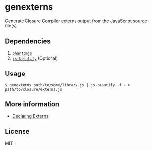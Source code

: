 genexterns
==========

Generate Closure Compiler externs output from the JavaScript source file(s)

## Dependencies

1. [`phantomjs`](http://phantomjs.org/)
2. [`js-beautify`](https://github.com/einars/js-beautify) (Optional)

## Usage

```
$ genexterns path/to/some/library.js | js-beautify -f - > path/to/closure/externs.js
```

## More information

* [Declaring Externs](https://developers.google.com/closure/compiler/docs/api-tutorial3#externs)

## License

MIT
